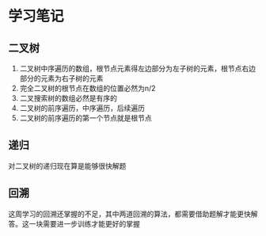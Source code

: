 # 学习笔记
## 二叉树
1. 二叉树中序遍历的数组，根节点元素得左边部分为左子树的元素，根节点右边部分的元素为右子树的元素
2. 完全二叉树的根节点在数组的位置必然为n/2
3. 二叉搜索树的数组必然是有序的
4. 二叉树的前序遍历，中序遍历，后续遍历
5. 二叉树的前序遍历的第一个节点就是根节点



## 递归
对二叉树的递归现在算是能够很快解题


## 回溯
这周学习的回溯还掌握的不足，其中两道回溯的算法，都需要借助题解才能更快解答。这一块需要进一步训练才能更好的掌握
